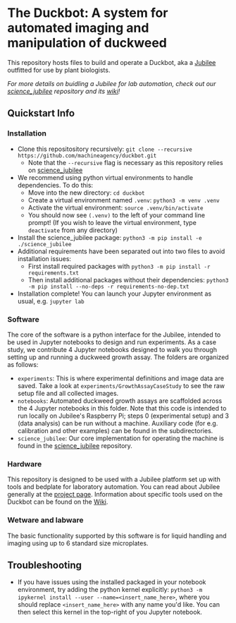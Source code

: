 # The Duckbot: A system for automated imaging and manipulation of duckweed
This repository hosts files to build and operate a Duckbot, aka a [Jubilee](https://jubilee3d.com/index.php?title=Main_Page) outfitted for use by plant biologists.

_For more details on buidling a Jubilee for lab automation, check out our [science_jubilee](https://github.com/machineagency/science_jubilee/) repository and its [wiki](https://github.com/machineagency/science_jubilee/wiki)!_

## Quickstart Info
### Installation
- Clone this repositository recursively: `git clone --recursive https://github.com/machineagency/duckbot.git`
    - Note that the `--recursive` flag is necessary as this repository relies on [science_jubilee](https://github.com/machineagency/science_jubilee/) 
- We recommend using python virtual environments to handle dependencies. To do this:
  - Move into the new directory: `cd duckbot`
  - Create a virtual environment named `.venv`: `python3 -m venv .venv`
  - Activate the virtual environment: `source .venv/bin/activate` 
  - You should now see `(.venv)` to the left of your command line prompt! (If you wish to leave the virtual environment, type `deactivate` from any directory)
- Install the science_jubilee package: `python3 -m pip install -e ./science_jubilee`
- Additional requirements have been separated out into two files to avoid installation issues:
  - First install required packages with `python3 -m pip install -r requirements.txt`
  - Then install additional packages without their dependencies: `python3 -m pip install --no-deps -r requirements-no-dep.txt`
- Installation complete! You can launch your Jupyter environment as usual, e.g. `jupyter lab`
 
### Software
The core of the software is a python interface for the Jubilee, intended to be used in Jupyter notebooks to design and run experiments. As a case study, we contribute 4 Jupyter notebooks designed to walk you through setting up and running a duckweed growth assay. The folders are organized as follows:
- `experiments`: This is where experimental definitions and image data are saved. Take a look at `experiments/GrowthAssayCaseStudy` to see the raw setup file and all collected images.
- `notebooks`: Automated duckweed growth assays are scaffolded across the 4 Jupyter notebooks in this folder. Note that this code is intended to run locally on Jubilee's Raspberry Pi; steps 0 (experimental setup) and 3 (data analysis) can be run without a machine. Auxiliary code (for e.g. calibration and other examples) can be found in the subdirectories.
- `science_jubilee`: Our core implementation for operating the machine is found in the [science_jubilee](https://github.com/machineagency/science_jubilee/) repository.


### Hardware
This repository is designed to be used with a Jubilee platform set up with tools and bedplate for laboratory automation. You can read about Jubilee generally at the [project page](https://jubilee3d.com/index.php?title=Main_Page). Information about specific tools used on the Duckbot can be found on the [Wiki](https://github.com/machineagency/science_jubilee/wiki).

### Wetware and labware
The basic functionality supported by this software is for liquid handling and imaging using up to 6 standard size microplates. 


## Troubleshooting
- If you have issues using the installed packaged in your notebook environment, try adding the python kernel explicitly: `python3 -m ipykernel install --user --name=<insert_name_here>`, where you should replace `<insert_name_here>` with any name you'd like. You can then select this kernel in the top-right of you Jupyter notebook.





